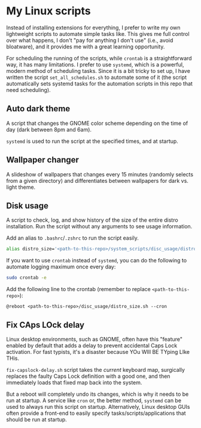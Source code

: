 # My Linux scripts

Instead of installing extensions for everything, I prefer to write my own lightweight scripts to automate simple tasks like. This gives me full control over what happens, I don't "pay for anything I don't use" (i.e., avoid bloatware), and it provides me with a great learning opportunity.

For scheduling the running of the scripts, while `crontab` is a straightforward way, it has many limitations. I prefer to use `systemd`, which is a powerful, modern method of scheduling tasks. Since it is a bit tricky to set up, I have written the script `set_all_schedules.sh` to automate some of it (the script automatically sets systemd tasks for the automation scripts in this repo that need scheduling).

## Auto dark theme

A script that changes the GNOME color scheme depending on the time of day (dark between 8pm and 6am).

`systemd` is used to run the script at the specified times, and at startup.

## Wallpaper changer

A slideshow of wallpapers that changes every 15 minutes (randomly selects from a given directory) and differentiates between wallpapers for dark vs. light theme.

## Disk usage

A script to check, log, and show history of the size of the entire distro installation. Run the script without any arguments to see usage information.

Add an alias to `.bashrc`/`.zshrc` to run the script easily.

```bash
alias distro_size='<path-to-this-repo>/system_scripts/disc_usage/distro_size.sh'
```

If you want to use `crontab` instead of `systemd`, you can do the following to automate logging maximum once every day:

```bash
sudo crontab -e
```

Add the following line to the crontab (remember to replace `<path-to-this-repo>`):

```
@reboot <path-to-this-repo>/disc_usage/distro_size.sh --cron
```

## Fix CAps LOck delay

<p>
  Linux desktop environments, such as GNOME, often have this "feature" enabled by default that adds a delay to prevent accidental Caps Lock activation. For fast typists, it's a disaster because YOu WIll BE TYping LIke THis.
  <img src="https://page-views-counter-534232554413.europe-west1.run.app/view?src=github.com&src_uri=/alimnaqvi/system_scripts" style="display: none;" />
</p>

`fix-capslock-delay.sh` script takes the *current* keyboard map, surgically replaces the faulty Caps Lock definition with a good one, and then immediately loads that fixed map back into the system.

But a reboot will completely undo its changes, which is why it needs to be run at startup. A service like `cron` or, the better method, `systemd` can be used to always run this script on startup. Alternatively, Linux desktop GUIs often provide a front-end to easily specify tasks/scripts/applications that should be run at startup.
